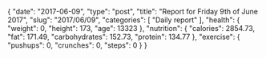 {
    "date": "2017-06-09",
    "type": "post",
    "title": "Report for Friday 9th of June 2017",
    "slug": "2017\/06\/09",
    "categories": [
        "Daily report"
    ],
    "health": {
        "weight": 0,
        "height": 173,
        "age": 13323
    },
    "nutrition": {
        "calories": 2854.73,
        "fat": 171.49,
        "carbohydrates": 152.73,
        "protein": 134.77
    },
    "exercise": {
        "pushups": 0,
        "crunches": 0,
        "steps": 0
    }
}